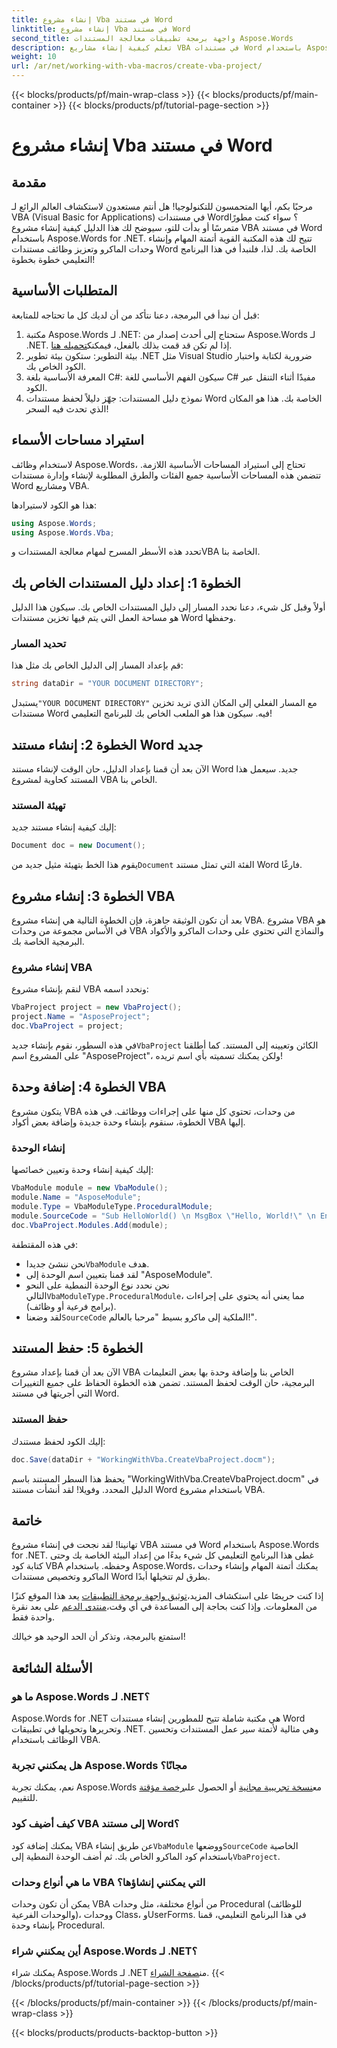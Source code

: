 ```yaml
---
title: إنشاء مشروع Vba في مستند Word
linktitle: إنشاء مشروع Vba في مستند Word
second_title: واجهة برمجة تطبيقات معالجة المستندات Aspose.Words
description: تعلم كيفية إنشاء مشاريع VBA في مستندات Word باستخدام Aspose.Words for .NET. اتبع دليلنا خطوة بخطوة لأتمتة المستندات بسلاسة!
weight: 10
url: /ar/net/working-with-vba-macros/create-vba-project/
---
```


{{< blocks/products/pf/main-wrap-class >}}
{{< blocks/products/pf/main-container >}}
{{< blocks/products/pf/tutorial-page-section >}}

# إنشاء مشروع Vba في مستند Word


## مقدمة

مرحبًا بكم، أيها المتحمسون للتكنولوجيا! هل أنتم مستعدون لاستكشاف العالم الرائع لـ VBA (Visual Basic for Applications) في مستندات Word؟ سواء كنت مطورًا متمرسًا أو بدأت للتو، سيوضح لك هذا الدليل كيفية إنشاء مشروع VBA في مستند Word باستخدام Aspose.Words for .NET. تتيح لك هذه المكتبة القوية أتمتة المهام وإنشاء وحدات الماكرو وتعزيز وظائف مستندات Word الخاصة بك. لذا، فلنبدأ في هذا البرنامج التعليمي خطوة بخطوة!

## المتطلبات الأساسية

قبل أن نبدأ في البرمجة، دعنا نتأكد من أن لديك كل ما تحتاجه للمتابعة:

1.  مكتبة Aspose.Words لـ .NET: ستحتاج إلى أحدث إصدار من Aspose.Words لـ .NET. إذا لم تكن قد قمت بذلك بالفعل، فيمكنك[تحميله هنا](https://releases.aspose.com/words/net/).
2. بيئة التطوير: ستكون بيئة تطوير .NET مثل Visual Studio ضرورية لكتابة واختبار الكود الخاص بك.
3. المعرفة الأساسية بلغة C#: سيكون الفهم الأساسي للغة C# مفيدًا أثناء التنقل عبر الكود.
4. نموذج دليل المستندات: جهّز دليلاً لحفظ مستندات Word الخاصة بك. هذا هو المكان الذي تحدث فيه السحر!

## استيراد مساحات الأسماء

لاستخدام وظائف Aspose.Words، تحتاج إلى استيراد المساحات الأساسية اللازمة. تتضمن هذه المساحات الأساسية جميع الفئات والطرق المطلوبة لإنشاء وإدارة مستندات Word ومشاريع VBA.

هذا هو الكود لاستيرادها:

```csharp
using Aspose.Words;
using Aspose.Words.Vba;
```

تحدد هذه الأسطر المسرح لمهام معالجة المستندات وVBA الخاصة بنا.

## الخطوة 1: إعداد دليل المستندات الخاص بك

أولاً وقبل كل شيء، دعنا نحدد المسار إلى دليل المستندات الخاص بك. سيكون هذا الدليل هو مساحة العمل التي يتم فيها تخزين مستندات Word وحفظها.

### تحديد المسار

قم بإعداد المسار إلى الدليل الخاص بك مثل هذا:

```csharp
string dataDir = "YOUR DOCUMENT DIRECTORY";
```

 يستبدل`"YOUR DOCUMENT DIRECTORY"` مع المسار الفعلي إلى المكان الذي تريد تخزين مستندات Word فيه. سيكون هذا هو الملعب الخاص بك للبرنامج التعليمي!

## الخطوة 2: إنشاء مستند Word جديد

الآن بعد أن قمنا بإعداد الدليل، حان الوقت لإنشاء مستند Word جديد. سيعمل هذا المستند كحاوية لمشروع VBA الخاص بنا.

### تهيئة المستند

إليك كيفية إنشاء مستند جديد:

```csharp
Document doc = new Document();
```

 يقوم هذا الخط بتهيئة مثيل جديد من`Document` الفئة التي تمثل مستند Word فارغًا.

## الخطوة 3: إنشاء مشروع VBA

بعد أن تكون الوثيقة جاهزة، فإن الخطوة التالية هي إنشاء مشروع VBA. مشروع VBA هو في الأساس مجموعة من وحدات VBA والنماذج التي تحتوي على وحدات الماكرو والأكواد البرمجية الخاصة بك.

### إنشاء مشروع VBA

لنقم بإنشاء مشروع VBA ونحدد اسمه:

```csharp
VbaProject project = new VbaProject();
project.Name = "AsposeProject";
doc.VbaProject = project;
```

 في هذه السطور، نقوم بإنشاء جديد`VbaProject` الكائن وتعيينه إلى المستند. كما أطلقنا على المشروع اسم "AsposeProject"، ولكن يمكنك تسميته بأي اسم تريده!

## الخطوة 4: إضافة وحدة VBA

يتكون مشروع VBA من وحدات، تحتوي كل منها على إجراءات ووظائف. في هذه الخطوة، سنقوم بإنشاء وحدة جديدة وإضافة بعض أكواد VBA إليها.

### إنشاء الوحدة

إليك كيفية إنشاء وحدة وتعيين خصائصها:

```csharp
VbaModule module = new VbaModule();
module.Name = "AsposeModule";
module.Type = VbaModuleType.ProceduralModule;
module.SourceCode = "Sub HelloWorld() \n MsgBox \"Hello, World!\" \n End Sub";
doc.VbaProject.Modules.Add(module);
```

في هذه المقتطفة:
-  نحن ننشئ جديدا`VbaModule` هدف.
- لقد قمنا بتعيين اسم الوحدة إلى "AsposeModule".
-  نحن نحدد نوع الوحدة النمطية على النحو التالي`VbaModuleType.ProceduralModule`، مما يعني أنه يحتوي على إجراءات (برامج فرعية أو وظائف).
-  لقد وضعنا`SourceCode` الملكية إلى ماكرو بسيط "مرحبا بالعالم!".

## الخطوة 5: حفظ المستند

الآن بعد أن قمنا بإعداد مشروع VBA الخاص بنا وإضافة وحدة بها بعض التعليمات البرمجية، حان الوقت لحفظ المستند. تضمن هذه الخطوة الحفاظ على جميع التغييرات التي أجريتها في مستند Word.

### حفظ المستند

إليك الكود لحفظ مستندك:

```csharp
doc.Save(dataDir + "WorkingWithVba.CreateVbaProject.docm");
```

يحفظ هذا السطر المستند باسم "WorkingWithVba.CreateVbaProject.docm" في الدليل المحدد. وفويلا! لقد أنشأت مستند Word باستخدام مشروع VBA.

## خاتمة

تهانينا! لقد نجحت في إنشاء مشروع VBA في مستند Word باستخدام Aspose.Words for .NET. غطى هذا البرنامج التعليمي كل شيء بدءًا من إعداد البيئة الخاصة بك وحتى كتابة كود VBA وحفظه. باستخدام Aspose.Words، يمكنك أتمتة المهام وإنشاء وحدات الماكرو وتخصيص مستندات Word بطرق لم تتخيلها أبدًا.

 إذا كنت حريصًا على استكشاف المزيد،[توثيق واجهة برمجة التطبيقات](https://reference.aspose.com/words/net/) يعد هذا الموقع كنزًا من المعلومات. وإذا كنت بحاجة إلى المساعدة في أي وقت،[منتدى الدعم](https://forum.aspose.com/c/words/8) على بعد نقرة واحدة فقط.

استمتع بالبرمجة، وتذكر أن الحد الوحيد هو خيالك!

## الأسئلة الشائعة

### ما هو Aspose.Words لـ .NET؟  
Aspose.Words for .NET هي مكتبة شاملة تتيح للمطورين إنشاء مستندات Word وتحريرها وتحويلها في تطبيقات .NET. وهي مثالية لأتمتة سير عمل المستندات وتحسين الوظائف باستخدام VBA.

### هل يمكنني تجربة Aspose.Words مجانًا؟  
 نعم، يمكنك تجربة Aspose.Words مع[نسخة تجريبية مجانية](https://releases.aspose.com/) أو الحصول على[رخصة مؤقتة](https://purchase.aspose.com/temporary-license/) للتقييم.

### كيف أضيف كود VBA إلى مستند Word؟  
 يمكنك إضافة كود VBA عن طريق إنشاء`VbaModule` ووضعها`SourceCode` الخاصية باستخدام كود الماكرو الخاص بك. ثم أضف الوحدة النمطية إلى`VbaProject`.

### ما هي أنواع وحدات VBA التي يمكنني إنشاؤها؟  
يمكن أن تكون وحدات VBA من أنواع مختلفة، مثل وحدات Procedural (للوظائف والوحدات الفرعية)، ووحدات Class، وUserForms. في هذا البرنامج التعليمي، قمنا بإنشاء وحدة Procedural.

### أين يمكنني شراء Aspose.Words لـ .NET؟  
يمكنك شراء Aspose.Words لـ .NET من[صفحة الشراء](https://purchase.aspose.com/buy).
{{< /blocks/products/pf/tutorial-page-section >}}

{{< /blocks/products/pf/main-container >}}
{{< /blocks/products/pf/main-wrap-class >}}

{{< blocks/products/products-backtop-button >}}
